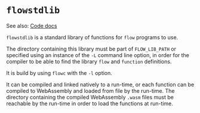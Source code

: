 # `flowstdlib`

See also: [Code docs](http://andrewdavidmackenzie.github.io/flow/code/doc/flowstdlib/index.html)

`flowstdlib` is a standard library of functions for `flow` programs to use.

The directory containing this library must be part of `FLOW_LIB_PATH` or specified using an instance of the `-L` 
command line option, in order for the compiler to be able to find the library `flow` and `function` definitions.

It is build by using `flowc` with the `-l` option.
                      
It can be compiled and linked natively to a run-time, or each function can be compiled to WebAssembly and loaded 
from file by the run-time. The directory containing the compiled WebAssembly `.wasm` files must be reachable 
by the run-time in order to load the functions at run-time.